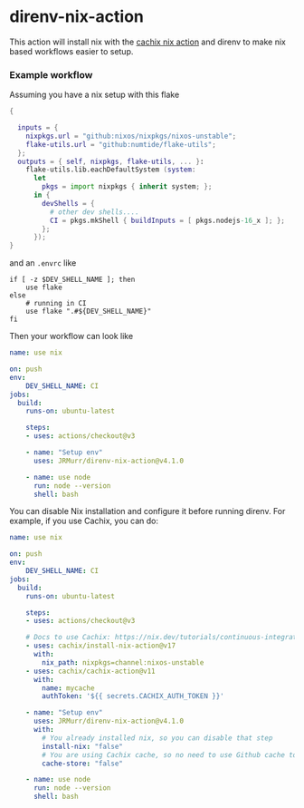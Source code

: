 # direnv-nix-action

This action will install nix with the [cachix nix action](https://github.com/cachix/install-nix-action) and direnv to make nix based workflows easier to setup.

### Example workflow

Assuming you have a nix setup with this flake

```nix
{

  inputs = {
    nixpkgs.url = "github:nixos/nixpkgs/nixos-unstable";
    flake-utils.url = "github:numtide/flake-utils";
  };
  outputs = { self, nixpkgs, flake-utils, ... }:
    flake-utils.lib.eachDefaultSystem (system:
      let
        pkgs = import nixpkgs { inherit system; };
      in {
        devShells = {
          # other dev shells....
          CI = pkgs.mkShell { buildInputs = [ pkgs.nodejs-16_x ]; };
        };
      });
}
```
and an `.envrc` like
```
if [ -z $DEV_SHELL_NAME ]; then
    use flake
else
    # running in CI
    use flake ".#${DEV_SHELL_NAME}"
fi
```

Then your workflow can look like
```yaml
name: use nix

on: push
env:
    DEV_SHELL_NAME: CI
jobs:
  build:
    runs-on: ubuntu-latest

    steps:
    - uses: actions/checkout@v3

    - name: "Setup env"
      uses: JRMurr/direnv-nix-action@v4.1.0

    - name: use node
      run: node --version
      shell: bash
```

You can disable Nix installation and configure it before running direnv. For example,
if you use Cachix, you can do:


```yaml
name: use nix

on: push
env:
    DEV_SHELL_NAME: CI
jobs:
  build:
    runs-on: ubuntu-latest

    steps:
    - uses: actions/checkout@v3

    # Docs to use Cachix: https://nix.dev/tutorials/continuous-integration-github-actions
    - uses: cachix/install-nix-action@v17
      with:
        nix_path: nixpkgs=channel:nixos-unstable
    - uses: cachix/cachix-action@v11
      with:
        name: mycache
        authToken: '${{ secrets.CACHIX_AUTH_TOKEN }}'

    - name: "Setup env"
      uses: JRMurr/direnv-nix-action@v4.1.0
      with:
        # You already installed nix, so you can disable that step
        install-nix: "false"
        # You are using Cachix cache, so no need to use Github cache too
        cache-store: "false"

    - name: use node
      run: node --version
      shell: bash
```
